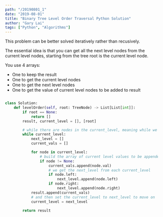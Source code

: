 ```yaml
---
path: "/20190801_1"
date: "2019-08-01"
title: "Binary Tree Level Order Traversal Python Solution"
author: "Gary Lai"
tags: ["Python", "Algorithms"]
---
```


This problem can be better solved iteratively rather than recusively.

The essential idea is that you can get all the next level nodes from the current level nodes, starting from the tree root is the current level node.

You use 4 arrays:

- One to keep the result <br>
- One to get the current level nodes <br>
- One to get the next level nodes <br>
- One to get the value of current level nodes to be added to result <br>

```python

class Solution:
    def levelOrder(self, root: TreeNode) -> List[List[int]]:
        if root == None:
            return []
        result, current_level = [], [root]

        # while there are nodes in the current_level, meaning while we haven't reached the end
        while current_level:
            next_level = []
            current_vals = []

            for node in current_level:
                # build the array of current level values to be appended to result
                if node != None:
                    current_vals.append(node.val)
                    # we get the next_level from each current_level
                    if node.left:
                        next_level.append(node.left)
                    if node.right:
                        next_level.append(node.right)
            result.append(current_vals)
            # and then set the current_level to next_level to move on
            current_level = next_level

        return result

```
